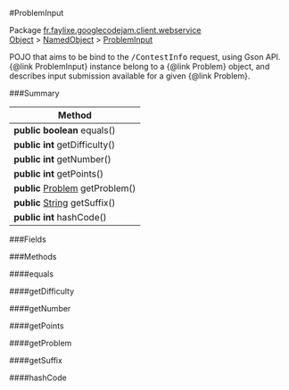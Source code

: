 #ProblemInput

Package [fr.faylixe.googlecodejam.client.webservice](https://github.com/Faylixe/googlecodejam-client/blob/master/fr/faylixe/googlecodejam/client/webservice)<br>
[Object]() > [NamedObject]() > [ProblemInput]()

<p>POJO that aims to be bind to the <tt>/ContestInfo</tt>
 request, using Gson API. {@link ProblemInput} instance belong
 to a {@link Problem} object, and describes input submission
 available for a given {@link Problem}.</p>

###Summary


| Method |
| --- |
| **public** **boolean** equals() |
| **public** **int** getDifficulty() |
| **public** **int** getNumber() |
| **public** **int** getPoints() |
| **public** [Problem]() getProblem() |
| **public** [String]() getSuffix() |
| **public** **int** hashCode() |

###Fields


###Methods

####equals


####getDifficulty


####getNumber


####getPoints


####getProblem


####getSuffix


####hashCode


